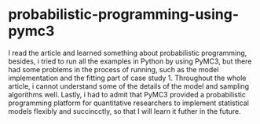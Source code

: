# probabilistic-programming-using-pymc3
I read the article and learned something about probabilistic programming, besides, i tried to run all the examples in Python by using PyMC3, but there had some problems in the process of running, such as the model implementation and the fitting part of case study 1. Throughout the whole article, i cannot understand some of the details of the model and sampling algorithms well.     Lastly, i had to admit that PyMC3 provided a probabilistic programming platform for quantitative researchers to implement statistical models flexibly and succincctly, so that I will learn it futher in the future.
